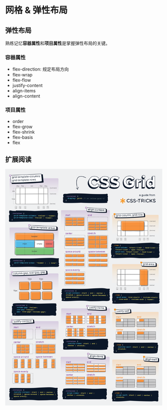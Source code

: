 # 网格 & 弹性布局

## 弹性布局

熟练记忆**容器属性**和**项目属性**是掌握弹性布局的关键。

### 容器属性

-   flex-direction: 规定布局方向
-   flex-wrap
-   flex-flow
-   justify-content
-   align-items
-   align-content

### 项目属性

-   order
-   flex-grow
-   flex-shrink
-   flex-basis
-   flex

## 扩展阅读

![css-grid-poster.png](%E7%BD%91%E6%A0%BC%20&%20%E5%BC%B9%E6%80%A7%E5%B8%83%E5%B1%80%208b49b90690194a8d8ed3f3906fb13827/css-grid-poster.png)
